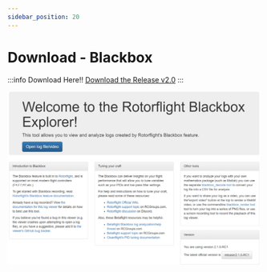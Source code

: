 ```yaml
---
sidebar_position: 20
---
```


# Download - Blackbox

:::info Download Here!!
[Download the Release v2.0](https://github.com/rotorflight/rotorflight-blackbox/releases/tag/release/2.0.0)
:::

![Blackbox](./img/blackbox.png)
